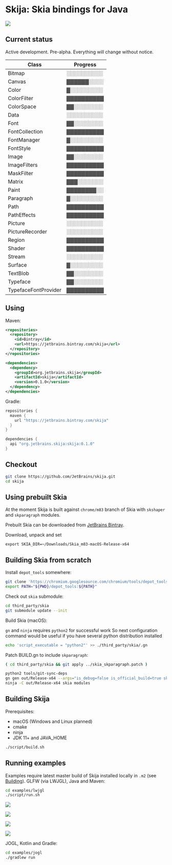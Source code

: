 # Skija: Skia bindings for Java

![](extras/logo.png)

## Current status

Active development. Pre-alpha. Everything will change without notice.

Class                | Progress
---------------------|-----------
Bitmap               | ░░░░░░░░░░
Canvas               | ▓▓▓▓▓▓░░░░
Color                | ▓░░░░░░░░░
ColorFilter          | ▓▓▓▓▓▓▓▓▓▓
ColorSpace           | ▓▓░░░░░░░░
Data                 | ░░░░░░░░░░
Font                 | ▓▓░░░░░░░░
FontCollection       | ▓▓▓▓▓▓▓▓▓▓
FontManager          | ▓░░░░░░░░░ 
FontStyle            | ▓▓▓▓▓▓▓▓▓▓
Image                | ▓▓░░░░░░░░
ImageFilters         | ▓▓▓▓▓▓▓▓▓▓
MaskFilter           | ▓▓▓▓▓▓▓▓▓▓
Matrix               | ▓▓▓░░░░░░░
Paint                | ▓▓▓▓▓▓▓▓░░
Paragraph            | ▓░░░░░░░░░
Path                 | ▓▓▓▓▓▓▓▓▓▓
PathEffects          | ▓▓▓▓▓▓▓▓▓▓
Picture              | ░░░░░░░░░░
PictureRecorder      | ░░░░░░░░░░
Region               | ▓▓▓▓▓▓▓▓▓▓
Shader               | ▓▓▓▓▓▓▓▓▓▓
Stream               | ░░░░░░░░░░
Surface              | ▓░░░░░░░░░
TextBlob             | ▓▓░░░░░░░░
Typeface             | ▓▓░░░░░░░░
TypefaceFontProvider | ▓▓▓▓▓▓▓▓▓▓

## Using

Maven:

```xml
<repositories>
  <repository>
    <id>Bintray</id>
    <url>https://jetbrains.bintray.com/skija</url>
  </repository>
</repositories>

<dependencies>
  <dependency>
    <groupId>org.jetbrains.skija</groupId>
    <artifactId>skija</artifactId>
    <version>0.1.0</version>
  </dependency>
</dependencies>
```

Gradle:

```gradle
repositories {
  maven {
    url "https://jetbrains.bintray.com/skija"
  }
}

dependencies {
  api "org.jetbrains.skija:skija:0.1.0"
}
```

## Checkout

```sh
git clone https://github.com/JetBrains/skija.git
cd skija
```

## Using prebuilt Skia

At the moment Skija is built against `chrome/m83` branch of Skia with `skshaper` and `skparagraph` modules.

Prebuilt Skia can be downloaded from [JetBrains Bintray](https://bintray.com/beta/#/jetbrains/skija/Skia?tab=files).

Download, unpack and set

```
export SKIA_DIR=~/Downloads/Skia_m83-macOS-Release-x64
```

## Building Skia from scratch

Install `depot_tools` somewhere:

```sh
git clone 'https://chromium.googlesource.com/chromium/tools/depot_tools.git'
export PATH="${PWD}/depot_tools:${PATH}"
```

Check out `skia` submodule:

```sh
cd third_party/skia
git submodule update --init
```

Build Skia (macOS):

`gn` and `ninja` requires `python2` for successful work 
So next configuration command would be useful if you have several python distribution installed
```sh
echo 'script_executable = "python2"' >> ./third_party/skia/.gn
```

Patch BUILD.gn to include `skparagraph`:

```sh
( cd third_party/skia && git apply ../skia_skparagraph.patch )
```

```sh
python2 tools/git-sync-deps
gn gen out/Release-x64 --args="is_debug=false is_official_build=true skia_use_system_expat=false skia_use_system_icu=false skia_use_system_libjpeg_turbo=false skia_use_system_libpng=false skia_use_system_libwebp=false skia_use_system_zlib=false skia_use_sfntly=false skia_use_freetype=true skia_use_harfbuzz=true skia_pdf_subset_harfbuzz=true skia_use_system_freetype2=false skia_use_system_harfbuzz=false target_cpu=\"x64\" extra_cflags=[\"-stdlib=libc++\", \"-mmacosx-version-min=10.9\"] extra_cflags_cc=[\"-frtti\"]"
ninja -C out/Release-x64 skia modules
```

## Building Skija

Prerequisites:

- macOS (Windows and Linux planned)
- cmake
- ninja
- JDK 11+ and JAVA_HOME

```sh
./script/build.sh
```

## Running examples


Examples require latest master build of Skija installed locally in `.m2` (see [Building](#building-skija)).
GLFW (via LWJGL), Java and Maven:

```sh
cd examples/lwjgl
./script/run.sh
```

![](extras/tree.png)

![](extras/gradients.png)

![](extras/paths.png)

![](extras/text.png)

JOGL, Kotlin and Gradle:

```sh
cd examples/jogl
./gradlew run
```

